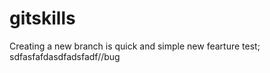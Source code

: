 # gitskills
Creating a new branch is quick and simple
new fearture test;
sdfasfafdasdfadsfadf//bug

